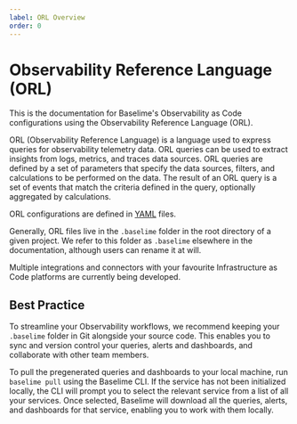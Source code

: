 ```yaml
---
label: ORL Overview
order: 0
---
```


# Observability Reference Language (ORL)

This is the documentation for Baselime's Observability as Code configurations using the Observability Reference Language (ORL).

ORL (Observability Reference Language) is a language used to express queries for observability telemetry data. ORL queries can be used to extract insights from logs, metrics, and traces data sources. ORL queries are defined by a set of parameters that specify the data sources, filters, and calculations to be performed on the data. The result of an ORL query is a set of events that match the criteria defined in the query, optionally aggregated by calculations.

ORL configurations are defined in [YAML](https://yaml.org/) files. 

Generally, ORL files live in the `.baselime` folder in the root directory of a given project. We refer to this folder as `.baselime` elsewhere in the documentation, although users can rename it at will.

Multiple integrations and connectors with your favourite Infrastructure as Code platforms are currently being developed.

## Best Practice

To streamline your Observability workflows, we recommend keeping your `.baselime` folder in Git alongside your source code. This enables you to sync and version control your queries, alerts and dashboards, and collaborate with other team members.

To pull the pregenerated queries and dashboards to your local machine, run `baselime pull` using the Baselime CLI. If the service has not been initialized locally, the CLI will prompt you to select the relevant service from a list of all your services. Once selected, Baselime will download all the queries, alerts, and dashboards for that service, enabling you to work with them locally.
